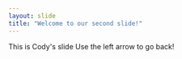 ```yaml
---
layout: slide
title: "Welcome to our second slide!"
---
```

This is Cody's slide
Use the left arrow to go back!